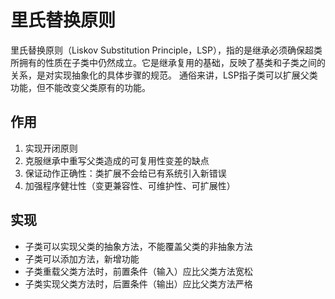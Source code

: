 # 里氏替换原则
里氏替换原则（Liskov Substitution Principle，LSP），指的是继承必须确保超类所拥有的性质在子类中仍然成立。它是继承复用的基础，反映了基类和子类之间的关系，是对实现抽象化的具体步骤的规范。
通俗来讲，LSP指子类可以扩展父类功能，但不能改变父类原有的功能。

## 作用
1. 实现开闭原则
2. 克服继承中重写父类造成的可复用性变差的缺点
3. 保证动作正确性：类扩展不会给已有系统引入新错误
4. 加强程序健壮性（变更兼容性、可维护性、可扩展性）

## 实现
- 子类可以实现父类的抽象方法，不能覆盖父类的非抽象方法
- 子类可以添加方法，新增功能
- 子类重载父类方法时，前置条件（输入）应比父类方法宽松
- 子类实现父类方法时，后置条件（输出）应比父类方法严格

